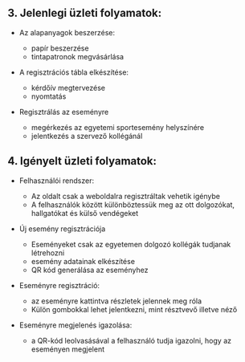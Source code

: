 ## 3. Jelenlegi üzleti folyamatok:

 - Az alapanyagok beszerzése:
    - papír beszerzése
    - tintapatronok megvásárlása

 - A regisztrációs tábla elkészítése:
    - kérdőív megtervezése
    - nyomtatás
 - Regisztrálás az eseményre
    - megérkezés az egyetemi sportesemény helyszínére
    - jelentkezés a szervező kollégánál


## 4. Igényelt üzleti folyamatok:

 - Felhasználói rendszer:
 
    - Az oldalt csak a weboldalra regisztráltak vehetik igénybe
    - A felhasználók között különböztessük meg az ott dolgozókat, hallgatókat és külső vendégeket
 - Új esemény regisztrációja
 
    - Eseményeket csak az egyetemen dolgozó kollégák tudjanak létrehozni
    - esemény adatainak elkészítése
    - QR kód generálása az eseményhez
 - Eseményre regisztráció:
 
    - az eseményre kattintva részletek jelennek meg róla
    - Külön gombokkal lehet jelentkezni, mint résztvevő illetve néző
 - Eseményre megjelenés igazolása:
 
     - a QR-kód leolvasásával a felhasználó tudja igazolni, hogy az eseményen megjelent
